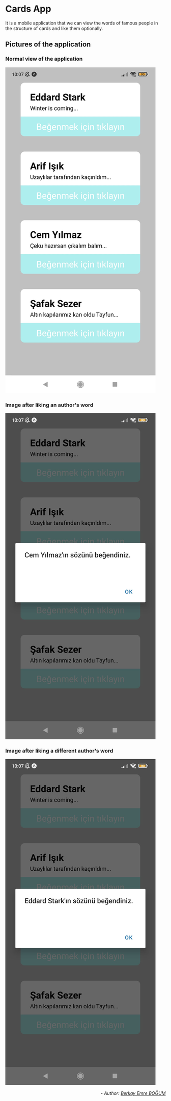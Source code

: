 # Cards App 

It is a mobile application that we can view the words of famous people in the structure of cards and like them optionally.

## Pictures of the application



### Normal view of the application
![NormalPic](./readme_images/normal_display.jfif)

### Image after liking an author's word
![NormalPic](./readme_images/after_liked_displayy.jfif)

### Image after liking a different author's word
![NormalPic](./readme_images/after_liked_display.jfif)

*<div align="end"> - Author: [Berkay Emre BOĞUM](https://www.linkedin.com/in/berkay-emre-bo%C4%9Fum-058782240/) </div>*
